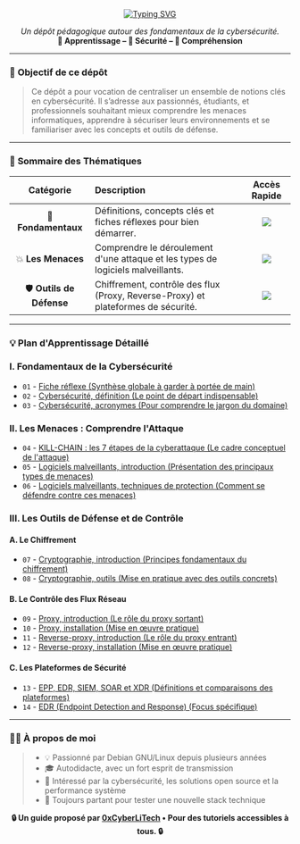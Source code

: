 <div align="center">

<a href="https://github.com/0xCyberLiTech">
  <img src="https://readme-typing-svg.herokuapp.com?font=Fira+Code&size=32&pause=1000&color=33FF33&center=true&vCenter=true&width=550&lines=CYBERSÉCURITÉ;Fondamentaux+%26+Bonnes+Pratiques;Apprendre+%7C+Comprendre+%7C+Sécuriser" alt="Typing SVG" />
</a>

<p align="center">
  <em>Un dépôt pédagogique autour des fondamentaux de la cybersécurité.</em><br>
  <b>📘 Apprentissage – 🔐 Sécurité – 🧠 Compréhension</b>
</p>

</div>

---

### 🎯 **Objectif de ce dépôt**

> Ce dépôt a pour vocation de centraliser un ensemble de notions clés en cybersécurité. Il s’adresse aux passionnés, étudiants, et professionnels souhaitant mieux comprendre les menaces informatiques, apprendre à sécuriser leurs environnements et se familiariser avec les concepts et outils de défense.

---

### 🧭 **Sommaire des Thématiques**

<div align="center">

| Catégorie | Description | Accès Rapide |
|:---:|:---|:---:|
| 📘 **Fondamentaux** | Définitions, concepts clés et fiches réflexes pour bien démarrer. | [<img src="https://img.shields.io/badge/LIRE-brightgreen?style=for-the-badge&logo=markdown&logoColor=white">](CYBERSECURITE-FICHE-REFLEX.md) |
| 💥 **Les Menaces** | Comprendre le déroulement d'une attaque et les types de logiciels malveillants. | [<img src="https://img.shields.io/badge/LIRE-brightgreen?style=for-the-badge&logo=markdown&logoColor=white">](CYBERSECURITE-KILL-CHAIN.md) |
| 🛡️ **Outils de Défense** | Chiffrement, contrôle des flux (Proxy, Reverse-Proxy) et plateformes de sécurité. | [<img src="https://img.shields.io/badge/LIRE-brightgreen?style=for-the-badge&logo=markdown&logoColor=white">](CYBERSECURITE-CRYPTOGRAPHIE-introduction.md) |

</div>

---

### 💡 **Plan d'Apprentissage Détaillé**

<h3 align="left">I. Fondamentaux de la Cybersécurité</h3>

* `01` - [Fiche réflexe (Synthèse globale à garder à portée de main)](CYBERSECURITE-FICHE-REFLEX.md)
* `02` - [Cybersécurité, définition (Le point de départ indispensable)](CYBERSECURITE-definition.md)
* `03` - [Cybersécurité, acronymes (Pour comprendre le jargon du domaine)](CYBERSECURITE-ACRONYMES.md)

<h3 align="left">II. Les Menaces : Comprendre l'Attaque</h3>

* `04` - [KILL-CHAIN : les 7 étapes de la cyberattaque (Le cadre conceptuel de l'attaque)](CYBERSECURITE-KILL-CHAIN.md)
* `05` - [Logiciels malveillants, introduction (Présentation des principaux types de menaces)](CYBERSECURITE-LOGICIELS-MALVEILLANTS-introduction.md)
* `06` - [Logiciels malveillants, techniques de protection (Comment se défendre contre ces menaces)](CYBERSECURITE-LOGICIELS-MALVEILLANTS-techniques_de_protection.md)

<h3 align="left">III. Les Outils de Défense et de Contrôle</h3>

<h4>A. Le Chiffrement</h4>

* `07` - [Cryptographie, introduction (Principes fondamentaux du chiffrement)](CYBERSECURITE-CRYPTOGRAPHIE-introduction.md)
* `08` - [Cryptographie, outils (Mise en pratique avec des outils concrets)](CYBERSECURITE-CRYPTOGRAPHIE-outils.md)

<h4>B. Le Contrôle des Flux Réseau</h4>

* `09` - [Proxy, introduction (Le rôle du proxy sortant)](CYBERSECURITE-PROXY-introduction.md)
* `10` - [Proxy, installation (Mise en œuvre pratique)](CYBERSECURITE-PROXY-installation.md)
* `11` - [Reverse-proxy, introduction (Le rôle du proxy entrant)](CYBERSECURITE-REVERSE-PROXY-introduction.md)
* `12` - [Reverse-proxy, installation (Mise en œuvre pratique)](CYBERSECURITE-REVERSE-PROXY-installation.md)

<h4>C. Les Plateformes de Sécurité</h4>

* `13` - [EPP, EDR, SIEM, SOAR et XDR (Définitions et comparaisons des plateformes)](CYBERSECURITE-EPP-EDR-SIEM-SOAR-et-XDR-comprendre-la-différence-entre-ces-acronymes.md)
* `14` - [EDR (Endpoint Detection and Response) (Focus spécifique)](CYBERSECURITE-EDR.md)

---

### 👨‍💻 **À propos de moi**

> * 💡 Passionné par Debian GNU/Linux depuis plusieurs années
> * 🎓 Autodidacte, avec un fort esprit de transmission
> * 🔐 Intéressé par la cybersécurité, les solutions open source et la performance système
> * 🧪 Toujours partant pour tester une nouvelle stack technique

<p align="center">
  <b>🔒 Un guide proposé par <a href="https://github.com/0xCyberLiTech">0xCyberLiTech</a> • Pour des tutoriels accessibles à tous. 🔒</b>
</p>
